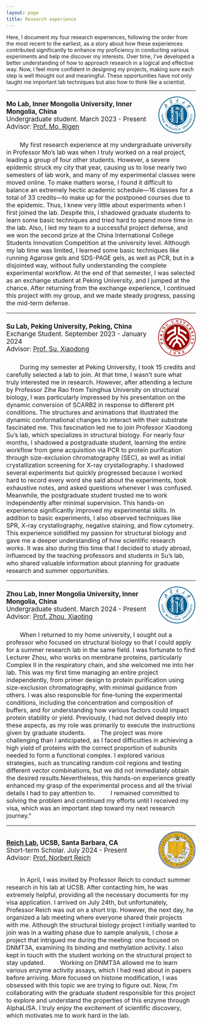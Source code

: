 ```yaml
---
layout: page
title: Research experience
---
```



Here, I document my four research experiences, following the order from the most recent to the earliest, as a story about how these experiences contributed significantly to enhance my proficiency in conducting various experiments and help me discover my interests. Over time, I’ve developed a better understanding of how to approach research in a logical and effective way. Now, I feel more confident in designing my projects, making sure each step is well thought out and meaningful. These opportunities have not only taught me important lab techniques but also how to think like a scientist.

<hr>

 <div style="flex: 0 1 100%; display: flex; align-items: center;">
  <div style="flex: 1;">
    <strong style="font-size: 17px; margin-bottom: 0;">Mo Lab, Inner Mongolia University, Inner Mongolia, China</strong>
    <p style="font-size: 17px; margin: 0;">Undergraduate student. March 2023 - Present</p>
    <p style="font-size: 17px; margin: 0;">Advisor: <a href="https://smkxxy.imu.edu.cn/info/1050/3124.htm" target="_blank">Prof. Mo, Rigen</a></p>
  </div>
  <div>
    <img src="/assets/img/IMU.png" alt="IMU" style="height: 100px;">
  </div>
</div>
<p style="font-size: 16px;">&nbsp;&nbsp;&nbsp;&nbsp;&nbsp;&nbsp;&nbsp;&nbsp;My first research experience at my undergraduate university in Professor Mo’s lab was when I truly worked on a real project, leading a group of four other students. However, a severe epidemic struck my city that year, causing us to lose nearly two semesters of lab work, and many of my experimental classes were moved online. To make matters worse, I found it difficult to balance an extremely hectic academic schedule—16 classes for a total of 33 credits—to make up for the postponed courses due to the epidemic. Thus, I knew very little about experiments when I first joined the lab. Despite this, I shadowed graduate students to learn some basic techniques and tried hard to spend more time in the lab. Also, I led my team to a successful project defense, and we won the second prize at the China International College Students Innovation Competition at the university level. Although my lab time was limited, I learned some basic techniques like running Agarose gels and SDS-PAGE gels, as well as PCR, but in a disjointed way, without fully understanding the complete experimental workflow. At the end of that semester, I was selected as an exchange student at Peking University, and I jumped at the chance. After returning from the exchange experience, I continued this project with my group, and we made steady progress, passing the mid-term defense.</p>

<hr>

<div style="flex: 0 1 100%; display: flex; align-items: center;">
  <div style="flex: 1;">
    <strong style="font-size: 17px; margin-bottom: 0;">
      <a href="https://www.bio.pku.edu.cn/homes/Index/news_cont_jl/17/63.html" target="_blank" style="font-size: 17px; color: inherit; text-decoration: none;">Su Lab</a>, Peking University, Peking, China
    </strong>
    <p style="font-size: 17px; margin: 0;">Exchange Student. September 2023 - January 2024</p>
    <p style="font-size: 17px; margin: 0;">Advisor: <a href="https://www.bio.pku.edu.cn/enhomes/news/teacher_dis/63.html" target="_blank">Prof. Su, Xiaodong</a></p>
  </div>
  <div>
    <img src="/assets/img/PKU.png" alt="PKU" style="height: 100px;">
  </div>
</div>
<p style="font-size: 16px;">&nbsp;&nbsp;&nbsp;&nbsp;&nbsp;&nbsp;&nbsp;&nbsp;During my semester at Peking University, I took 15 credits and carefully selected a lab to join. At that time, I wasn’t sure what truly interested me in research. However, after attending a lecture by Professor Zihe Rao from Tsinghua University on structural biology, I was particularly impressed by his presentation on the dynamic conversion of SCARB2 in response to different pH conditions. The structures and animations that illustrated the dynamic conformational changes to interact with their substrate fascinated me. This fascination led me to join Professor Xiaodong Su’s lab, which specializes in structural biology. For nearly four months, I shadowed a postgraduate student, learning the entire workflow from gene acquisition via PCR to protein purification through size-exclusion chromatography (SEC), as well as initial crystallization screening for X-ray crystallography. I shadowed several experiments but quickly progressed because I worked hard to record every word she said about the experiments, took exhaustive notes, and asked questions whenever I was confused. Meanwhile, the postgraduate student trusted me to work independently after minimal supervision. This hands-on experience significantly improved my experimental skills. In addition to basic experiments, I also observed techniques like SPR, X-ray crystallography, negative staining, and flow cytometry. This experience solidified my passion for structural biology and gave me a deeper understanding of how scientific research works. It was also during this time that I decided to study abroad, influenced by the teaching professors and students in Su’s lab, who shared valuable information about planning for graduate research and summer opportunities.</p>

<hr>

<div style="flex: 0 1 100%; display: flex; align-items: center;">
  <div style="flex: 1;">
    <strong style="font-size: 17px; margin-bottom: 0;">
      Zhou Lab, Inner Mongolia University, Inner Mongolia, China
    </strong>
    <p style="font-size: 17px; margin: 0;">Undergraduate student. March 2024 - Present</p>
    <p style="font-size: 17px; margin: 0;">Advisor: <a href="https://smkxxy.imu.edu.cn/info/1043/3217.htm" target="_blank">Prof. Zhou, Xiaoting</a></p>
  </div>
  <div>
    <img src="/assets/img/IMU.png" alt="IMU" style="height: 100px;">
  </div>
</div>
<p style="font-size: 16px;">&nbsp;&nbsp;&nbsp;&nbsp;&nbsp;&nbsp;&nbsp;&nbsp;When I returned to my home university, I sought out a professor who focused on structural biology so that I could apply for a summer research lab in the same field. I was fortunate to find Lecturer Zhou, who works on membrane proteins, particularly Complex II in the respiratory chain, and she welcomed me into her lab. This was my first time managing an entire project independently, from primer design to protein purification using size-exclusion chromatography, with minimal guidance from others. I was also responsible for fine-tuning the experimental conditions, including the concentration and composition of buffers, and for understanding how various factors could impact protein stability or yield. Previously, I had not delved deeply into these aspects, as my role was primarily to execute the instructions given by graduate students.
&nbsp;&nbsp;&nbsp;&nbsp;&nbsp;&nbsp;&nbsp;&nbsp;The project was more challenging than I anticipated, as I faced difficulties in achieving a high yield of proteins with the correct proportion of subunits needed to form a functional complex. I explored various strategies, such as truncating random coil regions and testing different vector combinations, but we did not immediately obtain the desired results.Nevertheless, this hands-on experience greatly enhanced my grasp of the experimental process and all the trivial details I had to pay attention to.
&nbsp;&nbsp;&nbsp;&nbsp;&nbsp;&nbsp;&nbsp;&nbsp;I remained committed to solving the problem and continued my efforts until I received my visa, which was an important step toward my next research journey."</p>

<hr>

 <div style="flex: 0 1 100%; display: flex; align-items: center;">
  <div style="flex: 1;">
    <strong style="font-size: 17px; margin-bottom: 0;">
      <a href="https://reich.chem.ucsb.edu/" target="_blank" style="font-size: 17px;">Reich Lab</a>, UCSB, Santa Barbara, CA
    </strong>
    <p style="font-size: 17px; margin: 0;">Short-term Scholar. July 2024 - Present</p>
    <p style="font-size: 17px; margin: 0;">Advisor: <a href="https://reich.chem.ucsb.edu/people/norbert-reich" target="_blank" style="font-size: 17px;">Prof. Norbert Reich</a></p>
  </div>
  <div>
    <img src="/assets/img/UCSB.png" alt="UCSB" style="height: 100px;">
  </div>
</div>
<p style="font-size: 16px;">&nbsp;&nbsp;&nbsp;&nbsp;&nbsp;&nbsp;&nbsp;&nbsp;In April, I was invited by Professor Reich to conduct summer research in his lab at UCSB. After contacting him, he was extremely helpful, providing all the necessary documents for my visa application. I arrived on July 24th, but unfortunately, Professor Reich was out on a short trip. However, the next day, he organized a lab meeting where everyone shared their projects with me. Although the structural biology project I initially wanted to join was in a waiting phase due to sample analysis, I chose a project that intrigued me during the meeting: one focused on DNMT3A, examining its binding and methylation activity. I also kept in touch with the student working on the structural project to stay updated.
&nbsp;&nbsp;&nbsp;&nbsp;&nbsp;&nbsp;&nbsp;&nbsp;Working on DNMT3A allowed me to learn various enzyme activity assays, which I had read about in papers before arriving. More focused on histone modification, I was obsessed with this topic we are trying to figure out. Now, I’m collaborating with the graduate student responsible for this project to explore and understand the properties of this enzyme through AlphaLISA. I truly enjoy the excitement of scientific discovery, which motivates me to work hard in the lab.</p>
